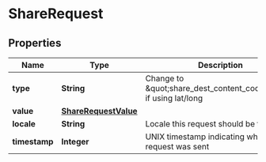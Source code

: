 
# ShareRequest

## Properties
Name | Type | Description | Notes
------------ | ------------- | ------------- | -------------
**type** | **String** | Change to \&quot;share_dest_content_coords\&quot; if using lat/long |  [optional]
**value** | [**ShareRequestValue**](ShareRequestValue.md) |  |  [optional]
**locale** | **String** | Locale this request should be treated as |  [optional]
**timestamp** | **Integer** | UNIX timestamp indicating when this request was sent |  [optional]



